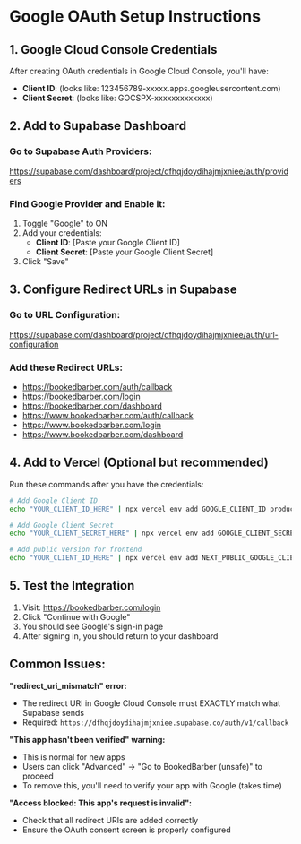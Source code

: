 # Google OAuth Setup Instructions

## 1. Google Cloud Console Credentials
After creating OAuth credentials in Google Cloud Console, you'll have:
- **Client ID**: (looks like: 123456789-xxxxx.apps.googleusercontent.com)
- **Client Secret**: (looks like: GOCSPX-xxxxxxxxxxxxx)

## 2. Add to Supabase Dashboard

### Go to Supabase Auth Providers:
https://supabase.com/dashboard/project/dfhqjdoydihajmjxniee/auth/providers

### Find Google Provider and Enable it:
1. Toggle "Google" to ON
2. Add your credentials:
   - **Client ID**: [Paste your Google Client ID]
   - **Client Secret**: [Paste your Google Client Secret]
3. Click "Save"

## 3. Configure Redirect URLs in Supabase

### Go to URL Configuration:
https://supabase.com/dashboard/project/dfhqjdoydihajmjxniee/auth/url-configuration

### Add these Redirect URLs:
- https://bookedbarber.com/auth/callback
- https://bookedbarber.com/login
- https://bookedbarber.com/dashboard
- https://www.bookedbarber.com/auth/callback
- https://www.bookedbarber.com/login
- https://www.bookedbarber.com/dashboard

## 4. Add to Vercel (Optional but recommended)

Run these commands after you have the credentials:

```bash
# Add Google Client ID
echo "YOUR_CLIENT_ID_HERE" | npx vercel env add GOOGLE_CLIENT_ID production

# Add Google Client Secret
echo "YOUR_CLIENT_SECRET_HERE" | npx vercel env add GOOGLE_CLIENT_SECRET production

# Add public version for frontend
echo "YOUR_CLIENT_ID_HERE" | npx vercel env add NEXT_PUBLIC_GOOGLE_CLIENT_ID production
```

## 5. Test the Integration

1. Visit: https://bookedbarber.com/login
2. Click "Continue with Google"
3. You should see Google's sign-in page
4. After signing in, you should return to your dashboard

## Common Issues:

**"redirect_uri_mismatch" error:**
- The redirect URI in Google Cloud Console must EXACTLY match what Supabase sends
- Required: `https://dfhqjdoydihajmjxniee.supabase.co/auth/v1/callback`

**"This app hasn't been verified" warning:**
- This is normal for new apps
- Users can click "Advanced" → "Go to BookedBarber (unsafe)" to proceed
- To remove this, you'll need to verify your app with Google (takes time)

**"Access blocked: This app's request is invalid":**
- Check that all redirect URIs are added correctly
- Ensure the OAuth consent screen is properly configured
